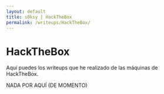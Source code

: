 ```yaml
---
layout: default
title: s0ksy | HackTheBox
permalink: /writeups/HackTheBox/
---
```


# HackTheBox

Aquí puedes los writeups que he realizado de las máquinas de HackTheBox.

NADA POR AQUÍ (DE MOMENTO)
